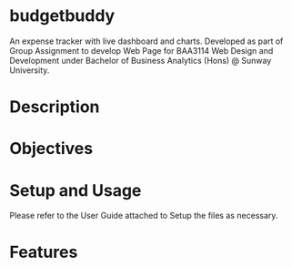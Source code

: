 # budgetbuddy
An expense tracker with live dashboard and charts. Developed as part of Group Assignment to develop Web Page for BAA3114 Web Design and Development under Bachelor of Business Analytics (Hons) @ Sunway University.

# Description

# Objectives

# Setup and Usage
Please refer to the User Guide attached to Setup the files as necessary.

# Features
